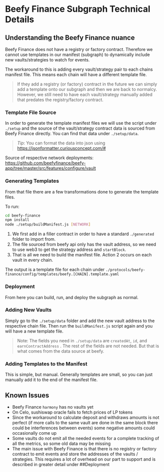 # Beefy Finance Subgraph Technical Details

## Understanding the Beefy Finance nuance

Beefy Finance does not have a registry or factory contract. Therefore we cannot use templates in our manifest (subgraph) to dynamically include new vaults/strategies to watch for events.

The workaround to this is adding every vault/strategy pair to each chains manifest file. This means each chain will have a different template file.

> If they add a registry (or factory) contract in the future we can simply add a template onto our subgraph and then we are back to normalcy. However, we still need to have each vault/strategy manually added that predates the registry/factory contract.

### Template File Source

In order to generate the template manifest files we will use the script under `./setup` and the source of the vault/strategy contract data is sourced from Beefy Finance directly. You can find that data under `./setup/data`.

> _Tip_: You can format the data into json using https://jsonformatter.curiousconcept.com/#

Source of respective network deployments: https://github.com/beefyfinance/beefy-app/tree/master/src/features/configure/vault

### Generating Templates

From that file there are a few transformations done to generate the template files.

To run:

```bash
cd beefy-finance
npm install
node ./setup/buildManifest.js [NETWORK]
```

1. We first add in a filler contract in order to have a standard `./generated` folder to import from.
2. The file sourced from beefy api only has the vault address, so we need to use web3 to get the strategy address and `startBlock`.
3. That is all we need to build the manifest file. Action 2 occurs on each vault in every chain.

The output is a template file for each chain under `./protocols/beefy-finance/config/templates/beefy.[CHAIN].template.yaml`

### Deployment

From here you can build, run, and deploy the subgraph as normal.

### Adding New Vaults

Simply go to the `./setup/data` folder and add the new vault address to the respective chain file. Then run the `buildManifest.js` script again and you will have a new template file.

> Note: The fields you need in `./setup/data` are `createdAt`, `id`, and `earnContractAddress` . The rest of the fields are not needed. But that is what comes from the data source at beefy.

### Adding Templates to the Manifest

This is simple, but manual. Generally templates are small, so you can just manually add it to the end of the manifest file.

## Known Issues

- Beefy Finance `harmony` has no vaults yet
- On Celo, sushiswap oracle fails to fetch prices of LP tokens
- Since the workaround to calculate deposit and withdraws amounts is not perfect (if more calls to the same vault are done in the same block there could be interferences between events) some negative amounts could occasionally come up
- Some vaults do not emit all the needed events for a complete tracking of all the metrics, so some old data may be missing
- The main issue with Beefy Finance is that there is no registry or factory contract to emit events and store the addresses of the vaults / strategies. This requires a lot of overhead on our part to support and is described in greater detail under ##Deployment

